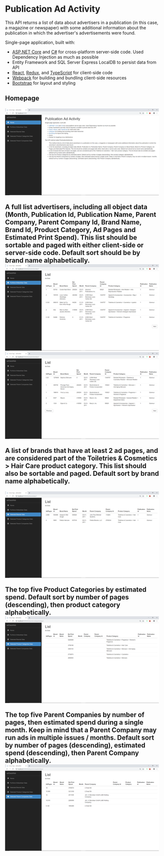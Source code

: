   <h1>Publication Ad Activity</h1>
  <p>This API returns a list of data about advertisers in a publication (in this case, a magazine or newspaper) with some
additional information about the publication in which the advertiser's advertisements were found.</p>
            <p>Single-page application, built with:</p>
            <ul>
                <li><a href='https://get.asp.net/'>ASP.NET Core</a> and <a href='https://msdn.microsoft.com/en-us/library/67ef8sbd.aspx'>C#</a> for cross-platform server-side code. Used Dependency Injection as much as possible</li>
                <li>Entity Framework and SQL Server Express LocalDB to persist data from API</li>
                <li><a href='https://facebook.github.io/react/'>React</a>, <a href='http://redux.js.org'>Redux</a>, and <a href='http://www.typescriptlang.org/'>TypeScript</a> for client-side code</li>
                <li><a href='https://webpack.github.io/'>Webpack</a> for building and bundling client-side resources</li>
                <li><a href='http://getbootstrap.com/'>Bootstrap</a> for layout and styling</li>
            </ul>

<h2>Homepage

![Homepage](https://github.com/edwinyung/adDataWeb/blob/master/adDataWeb/Images/Homepage.png)

   
		

A full list advertisers, including all object data (Month, Publication Id, Publication Name, Parent Company, Parent Company Id, Brand Name, Brand Id, Product Category, Ad Pages and Estimated Print Spend). This list should be sortable and paged with either client-side or server-side code. Default sort should be by brand name alphabetically.</li>
				![FullListofAds-Page1](https://github.com/edwinyung/adDataWeb/blob/master/adDataWeb/Images/FulllistofAds-Page1.png)
				![FullListofAds-Page2](https://github.com/edwinyung/adDataWeb/blob/master/adDataWeb/Images/FulllistofAds-Page2.png)

A list of brands that have at least 2 ad pages, and are considered part of the Toiletries & Cosmetics > Hair Care
product category. This list should also be sortable and paged. Default sort by brand name alphabetically.

![SelectedBrands](https://github.com/edwinyung/adDataWeb/blob/master/adDataWeb/Images/SelectedBrands.png)

The top five Product Categories by estimated spend. Default sort by number of pages (descending), then product category alphabetically.
![SelectedProductCategories](https://github.com/edwinyung/adDataWeb/blob/master/adDataWeb/Images/SelectedProductCategories.png)

The top five Parent Companies by number of pages, then estimated spend during a single month. Keep in mind that a Parent Company may run ads in multiple issues / months. Default sort by number of pages (descending), estimated spend (descending), then Parent Company alphabetically.
![SelectedParentCompanies](https://github.com/edwinyung/adDataWeb/blob/master/adDataWeb/Images/SelectedParentCompanies.png)

		
